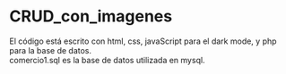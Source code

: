 ﻿# CRUD_con_imagenes
El código está escrito con html, css, javaScript para el dark mode, y php para la base de datos.
<br>
comercio1.sql es la base de datos utilizada en mysql.
